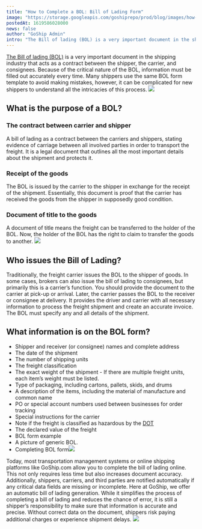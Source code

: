 ```yaml
---
title: "How to Complete a BOL: Bill of Lading Form"
image: "https://storage.googleapis.com/goshiprepo/prod/blog/images/how-to-complete-a-bol-bill-of-lading-form.png"
postedAt: 1619586028000
news: false
author: "GoShip Admin"
intro: "The Bill of lading (BOL) is a very important document in the shipping industry that acts as a contract between the shipper, the carrier, and consignees. Because of the critical nature of the BOL, information must be filled out accurately every time. Many shippers use the same BOL form template to avoid making mistakes, however, it can be complicated for new shippers to understand all the intricacies of this process. ![image] (https://www.goship.com/wp-content/uploads/2021/02/1ace89b4-fe28-40ff-a2a7-4cddc60f"
---
```

[The Bill of lading (BOL)](https://www.goship.com/blog/what-is-the-bill-of-lading-bol/) is a very important document in the shipping industry that acts as a contract between the shipper, the carrier, and consignees. Because of the critical nature of the BOL, information must be filled out accurately every time. Many shippers use the same BOL form template to avoid making mistakes, however, it can be complicated for new shippers to understand all the intricacies of this process. [![](https://www.goship.com/wp-content/uploads/2021/02/1ace89b4-fe28-40ff-a2a7-4cddc60fc9ec.png)](https://www.goship.com/)

What is the purpose of a BOL?
-----------------------------

### The contract between carrier and shipper

A bill of lading as a contract between the carriers and shippers, stating evidence of carriage between all involved parties in order to transport the freight. It is a legal document that outlines all the most important details about the shipment and protects it.

### Receipt of the goods

The BOL is issued by the carrier to the shipper in exchange for the receipt of the shipment. Essentially, this document is proof that the carrier has received the goods from the shipper in supposedly good condition.

### Document of title to the goods

A document of title means the freight can be transferred to the holder of the BOL. Now, the holder of the BOL has the right to claim to transfer the goods to another. [![](https://www.goship.com/wp-content/uploads/2021/02/1ace89b4-fe28-40ff-a2a7-4cddc60fc9ec.png)](https://www.goship.com/)

Who issues the Bill of Lading?
------------------------------

Traditionally, the freight carrier issues the BOL to the shipper of goods. In some cases, brokers can also issue the bill of lading to consignees, but primarily this is a carrier’s function. You should provide the document to the carrier at pick-up or arrival. Later, the carrier passes the BOL to the receiver or consignee at delivery. It provides the driver and carrier with all necessary information to process the freight shipment and create an accurate invoice. The BOL must specify any and all details of the shipment.

What information is on the BOL form?
------------------------------------

*   Shipper and receiver (or consignee) names and complete address
*   The date of the shipment
*   The number of shipping units
*   The freight classification
*   The exact weight of the shipment - If there are multiple freight units, each item’s weight must be listed.
*   Type of packaging, including cartons, pallets, skids, and drums
*   A description of the items, including the material of manufacture and common name
*   PO or special account numbers used between businesses for order tracking
*   Special instructions for the carrier
*   Note if the freight is classified as hazardous by the [DOT](https://www.transportation.gov/)
*   The declared value of the freight
*   BOL form example
*   A picture of generic BOL.
*   Completing BOL form[![](https://www.goship.com/wp-content/uploads/2021/02/1ace89b4-fe28-40ff-a2a7-4cddc60fc9ec.png)](https://www.goship.com/)

Today, most transportation management systems or online shipping platforms like GoShip.com allow you to complete the bill of lading online. This not only requires less time but also increases document accuracy. Additionally, shippers, carriers, and third parties are notified automatically if any critical data fields are missing or incomplete. Here at GoShip, we offer an automatic bill of lading generation. While it simplifies the process of completing a bill of lading and reduces the chance of error, it is still a shipper’s responsibility to make sure that information is accurate and precise. Without correct data on the document, shippers risk paying additional charges or experience shipment delays. [![](https://www.goship.com/wp-content/uploads/2021/02/1ace89b4-fe28-40ff-a2a7-4cddc60fc9ec.png)](https://www.goship.com/)

